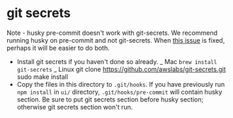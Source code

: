 # git secrets

Note - husky pre-commit doesn't work with git-secrets. We recommend running
husky on pre-commit and not git-secrets. When [this issue](https://github.com/typicode/husky/issues/171)
is fixed, perhaps it will be easier to do both.

- Install git secrets if you haven't done so already.
  _ Mac
  `brew install git-secrets`
  _ Linux
  git clone https://github.com/awslabs/git-secrets.git
  sudo make install
- Copy the files in this directory to `.git/hooks`. If you have previously run
  `npm install` in `ui/` directory, `.git/hooks/pre-commit` will contain husky
  section. Be sure to put git secrets section before husky section; otherwise git
  secrets section won't run.
